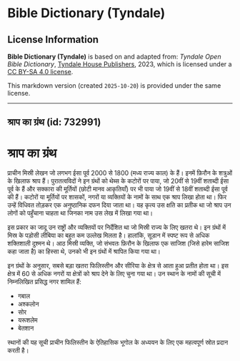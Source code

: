# Bible Dictionary (Tyndale)

## License Information

**Bible Dictionary (Tyndale)** is based on and adapted from: _Tyndale Open Bible Dictionary_, [Tyndale House Publishers](https://tyndaleopenresources.com/), 2023, which is licensed under a [CC BY-SA 4.0 license](https://creativecommons.org/licenses/by-sa/4.0/legalcode.en).

This markdown version (created `2025-10-20`) is provided under the same license.



--------------------------------

## श्राप का ग्रंथ (id: 732991)

श्राप का ग्रंथ
==============

प्राचीन मिस्री लेखन जो लगभग ईसा पूर्व 2000 से 1800 (मध्य राज्य काल) के हैं। इनमें फ़िरौन के शत्रुओं के खिलाफ श्राप हैं। पुरातत्वविदों ने इन ग्रंथों को थेब्स के कटोरों पर पाया, जो 20वीं से 19वीं शताब्दी ईसा पूर्व के हैं और सक्कारा की मूर्तियों (छोटी मानव आकृतियाँ) पर भी पाया जो 19वीं से 18वीं शताब्दी ईसा पूर्व की हैं। कटोरों या मूर्तियों पर शासकों, नगरों या व्यक्तियों के नामों के साथ एक श्राप लिखा होता था। फिर उन्हें विधिवत तोड़कर एक अनुष्ठानिक दफन दिया जाता था। यह कृत्य उस क्षति का प्रतीक था जो श्राप उन लोगों को पहुँचाना चाहता था जिनका नाम उस लेख में लिखा गया था।

इस प्रकार का जादू उन राष्ट्रों और व्यक्तियों पर निर्देशित था जो मिस्री राज्य के लिए खतरा थे। इन ग्रंथों में मिस्र के पड़ोसी लीबिया का बहुत कम उल्लेख मिलता है। हालांकि, सूडान में स्पष्ट रूप से अधिक शक्तिशाली दुश्मन थे। आठ मिस्री व्यक्ति, जो संभवतः फ़िरौन के खिलाफ एक साजिश (जिसे हारेम साजिश कहा जाता है) का हिस्सा थे, उनको भी इन ग्रंथों में श्रापित किया गया था।

इन ग्रंथों के अनुसार, सबसे बड़ा खतरा फिलिस्तीन और सीरिया के क्षेत्र से आता हुआ प्रतीत होता था। इस क्षेत्र में 60 से अधिक नगरों या क्षेत्रों को श्राप देने के लिए चुना गया था। उन स्थान के नामों की सूची में निम्नलिखित प्रसिद्ध नगर शामिल हैं: 

* गबाल
* अश्कलोन
* सोर
* यरूशलेम
* बेतशान

स्थानों की यह सूची प्राचीन फिलिस्तीन के ऐतिहासिक भूगोल के अध्ययन के लिए एक महत्वपूर्ण स्रोत प्रदान करती है।


